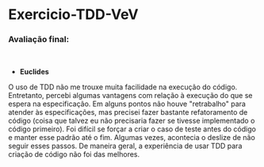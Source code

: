# Exercicio-TDD-VeV

### Avaliação final:
<br>

* <b>Euclides</b>

O uso de TDD não me trouxe muita facilidade na execução do código. Entretanto, percebi algumas vantagens com relação à execução do que se espera na especificação. Em alguns pontos não houve "retrabalho" para atender às especificações, mas precisei fazer bastante refatoramento de código (coisa que talvez eu não precisaria fazer se tivesse implementado o código primeiro). Foi difícil se forçar a criar o caso de teste antes do código e manter esse padrão até o fim. Algumas vezes, acontecia o deslize de não seguir esses passos.
De maneira geral, a experiência de usar TDD para criação de código não foi das melhores. 
